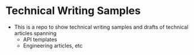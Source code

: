 # Technical Writing Samples


- This is a repo to show technical writing samples and drafts of technical articles spanning
    - API templates
    - Engineering articles, etc